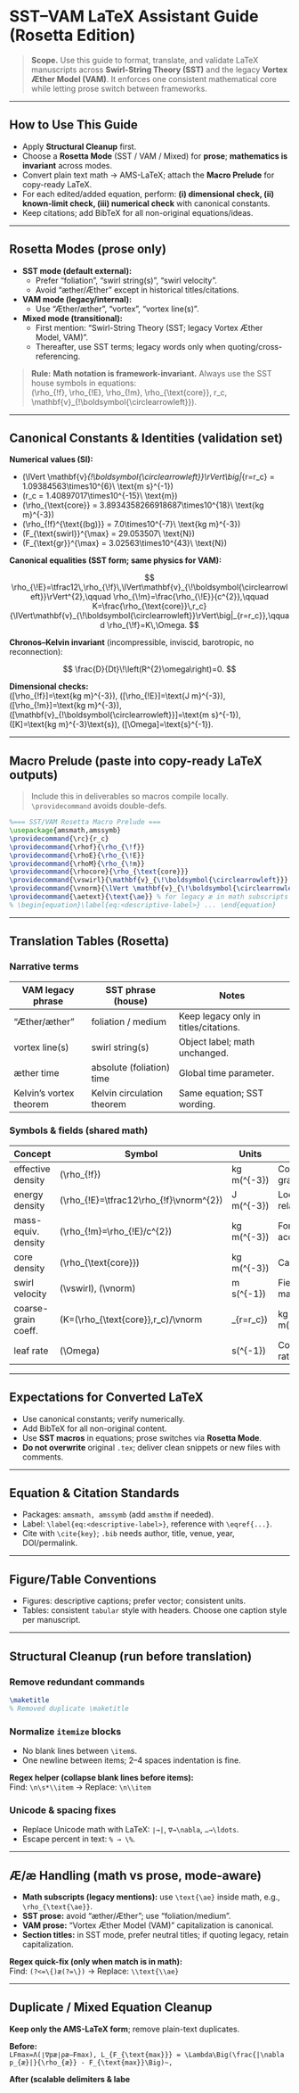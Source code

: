 # SST–VAM LaTeX Assistant Guide (Rosetta Edition)

> **Scope.** Use this guide to format, translate, and validate LaTeX manuscripts across **Swirl-String Theory (SST)** and the legacy **Vortex Æther Model (VAM)**. It enforces one consistent mathematical core while letting prose switch between frameworks.

---

## How to Use This Guide

- Apply **Structural Cleanup** first.
- Choose a **Rosetta Mode** (SST / VAM / Mixed) for **prose**; **mathematics is invariant** across modes.
- Convert plain text math → AMS-LaTeX; attach the **Macro Prelude** for copy-ready LaTeX.
- For each edited/added equation, perform: **(i) dimensional check, (ii) known-limit check, (iii) numerical check** with canonical constants.
- Keep citations; add BibTeX for all non-original equations/ideas.

---

## Rosetta Modes (prose only)

- **SST mode (default external):**
  - Prefer “foliation”, “swirl string(s)”, “swirl velocity”.
  - Avoid “æther/Æther” except in historical titles/citations.
- **VAM mode (legacy/internal):**
  - Use “Æther/æther”, “vortex”, “vortex line(s)”.
- **Mixed mode (transitional):**
  - First mention: “Swirl-String Theory (SST; legacy Vortex Æther Model, VAM)”.
  - Thereafter, use SST terms; legacy words only when quoting/cross-referencing.

> **Rule:** **Math notation is framework-invariant.** Always use the SST house symbols in equations:  
> \(\rho_{\!f}, \rho_{\!E}, \rho_{\!m}, \rho_{\text{core}}, r_c, \mathbf{v}_{\!\boldsymbol{\circlearrowleft}}\).

---

## Canonical Constants & Identities (validation set)

**Numerical values (SI):**
- \(\lVert \mathbf{v}_{\!\boldsymbol{\circlearrowleft}}\rVert\big|_{r=r_c} = 1.09384563\times10^{6}\ \text{m s}^{-1}\)
- \(r_c = 1.40897017\times10^{-15}\ \text{m}\)
- \(\rho_{\text{core}} = 3.8934358266918687\times10^{18}\ \text{kg m}^{-3}\)
- \(\rho_{\!f}^{\text{(bg)}} = 7.0\times10^{-7}\ \text{kg m}^{-3}\)
- \(F_{\text{swirl}}^{\max} = 29.053507\ \text{N}\)
- \(F_{\text{gr}}^{\max} = 3.02563\times10^{43}\ \text{N}\)

**Canonical equalities (SST form; same physics for VAM):**

$$
\rho_{\!E}=\tfrac12\,\rho_{\!f}\,\lVert\mathbf{v}_{\!\boldsymbol{\circlearrowleft}}\rVert^{2},\qquad
\rho_{\!m}=\frac{\rho_{\!E}}{c^{2}},\qquad
K=\frac{\rho_{\text{core}}\,r_c}{\lVert\mathbf{v}_{\!\boldsymbol{\circlearrowleft}}\rVert\big|_{r=r_c}},\qquad
\rho_{\!f}=K\,\Omega.
$$

**Chronos–Kelvin invariant** (incompressible, inviscid, barotropic, no reconnection):

$$
\frac{D}{Dt}\!\left(R^{2}\omega\right)=0.
$$

**Dimensional checks:**  
\([\rho_{\!f}]=\text{kg m}^{-3}\), \([\rho_{\!E}]=\text{J m}^{-3}\), \([\rho_{\!m}]=\text{kg m}^{-3}\), \([\mathbf{v}_{\!\boldsymbol{\circlearrowleft}}]=\text{m s}^{-1}\), \([K]=\text{kg m}^{-3}\text{s}\), \([\Omega]=\text{s}^{-1}\).

---

## Macro Prelude (paste into copy-ready LaTeX outputs)

> Include this in deliverables so macros compile locally. `\providecommand` avoids double-defs.

~~~latex
%=== SST/VAM Rosetta Macro Prelude ===
\usepackage{amsmath,amssymb}
\providecommand{\rc}{r_c}
\providecommand{\rhof}{\rho_{\!f}}
\providecommand{\rhoE}{\rho_{\!E}}
\providecommand{\rhoM}{\rho_{\!m}}
\providecommand{\rhocore}{\rho_{\text{core}}}
\providecommand{\vswirl}{\mathbf{v}_{\!\boldsymbol{\circlearrowleft}}}
\providecommand{\vnorm}{\lVert \mathbf{v}_{\!\boldsymbol{\circlearrowleft}}\rVert}
\providecommand{\aetext}{\text{\ae}} % for legacy æ in math subscripts
% \begin{equation}\label{eq:<descriptive-label>} ... \end{equation}
~~~

---

## Translation Tables (Rosetta)

### Narrative terms
| VAM legacy phrase | SST phrase (house) | Notes |
|---|---|---|
| “Æther/æther” | foliation / medium | Keep legacy only in titles/citations. |
| vortex line(s) | swirl string(s) | Object label; math unchanged. |
| æther time | absolute (foliation) time | Global time parameter. |
| Kelvin’s vortex theorem | Kelvin circulation theorem | Same equation; SST wording. |

### Symbols & fields (shared math)
| Concept | Symbol | Units | Note |
|---|---|---|---|
| effective density | \(\rho_{\!f}\) | kg m\(^{-3}\) | Coarse-grained |
| energy density | \(\rho_{\!E}=\tfrac12\rho_{\!f}\vnorm^{2}\) | J m\(^{-3}\) | Local relation |
| mass-equiv. density | \(\rho_{\!m}=\rho_{\!E}/c^{2}\) | kg m\(^{-3}\) | For mass accounting |
| core density | \(\rho_{\text{core}}\) | kg m\(^{-3}\) | Calibration |
| swirl velocity | \(\vswirl\), \(\vnorm\) | m s\(^{-1}\) | Field & magnitude |
| coarse-grain coeff. | \(K=(\rho_{\text{core}}\,r_c)/\vnorm|_{r=r_c}\) | kg m\(^{-3}\) s | With \(\rho_{\!f}=K\Omega\) |
| leaf rate | \(\Omega\) | s\(^{-1}\) | Coarse rate |

---

## Expectations for Converted LaTeX

- Use canonical constants; verify numerically.
- Add BibTeX for all non-original content.
- Use **SST macros** in equations; prose switches via **Rosetta Mode**.
- **Do not overwrite** original `.tex`; deliver clean snippets or new files with comments.

---

## Equation & Citation Standards

- Packages: `amsmath, amssymb` (add `amsthm` if needed).
- Label: `\label{eq:<descriptive-label>}`, reference with `\eqref{...}`.
- Cite with `\cite{key}`; `.bib` needs author, title, venue, year, DOI/permalink.

---

## Figure/Table Conventions

- Figures: descriptive captions; prefer vector; consistent units.
- Tables: consistent `tabular` style with headers. Choose one caption style per manuscript.

---

## Structural Cleanup (run before translation)

### Remove redundant commands
~~~latex
\maketitle
% Removed duplicate \maketitle
~~~

### Normalize `itemize` blocks
- No blank lines between `\item`s.
- One newline between items; 2–4 spaces indentation is fine.

**Regex helper (collapse blank lines before items):**  
Find: `\n\s*\\item` → Replace: `\n\\item`

### Unicode & spacing fixes
- Replace Unicode math with LaTeX: `∣→|`, `∇→\nabla`, `…→\ldots`.
- Escape percent in text: `% → \%`.

---

## Æ/æ Handling (math vs prose, mode-aware)

- **Math subscripts (legacy mentions):** use `\text{\ae}` inside math, e.g., `\rho_{\text{\ae}}`.
- **SST prose:** avoid “æther/Æther”; use “foliation/medium”.
- **VAM prose:** “Vortex Æther Model (VAM)” capitalization is canonical.
- **Section titles:** in SST mode, prefer neutral titles; if quoting legacy, retain capitalization.

**Regex quick-fix (only when match is in math):**  
Find: `(?<=\{)æ(?=\})` → Replace: `\\text{\\ae}`

---

## Duplicate / Mixed Equation Cleanup

**Keep only the AMS-LaTeX form**; remove plain-text duplicates.

**Before:**  
`LFmax=Λ(∣∇pæ∣ρæ−Fmax), L_{F_{\text{max}}} = \Lambda\Big(\frac{|\nabla p_{æ}|}{\rho_{æ}} - F_{\text{max}}\Big)~,`

**After (scalable delimiters & labe**
